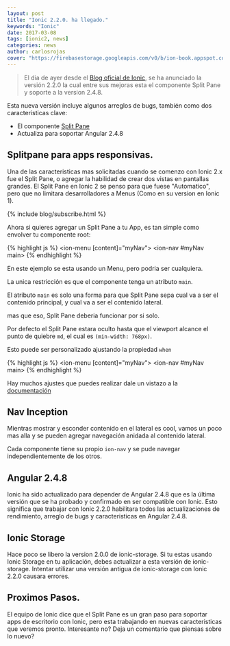 ```yaml
---
layout: post
title: "Ionic 2.2.0. ha llegado."
keywords: "Ionic"
date: 2017-03-08
tags: [ionic2, news]
categories: news
author: carlosrojas
cover: "https://firebasestorage.googleapis.com/v0/b/ion-book.appspot.com/o/posts%2Fnews%2Fionic-2-final-header.jpg?alt=media&token=c5deb097-7881-438d-9fd0-9bc9ecf0aabc"
---
```

> El dia de ayer desde el [Blog oficial de Ionic](http://blog.ionic.io/ionic-2-2-0-is-out/), se ha anunciado la versión 2.2.0 la cual entre sus mejoras esta el componente Split Pane y soporte a la version 2.4.8.

<amp-img width="1024" height="512" layout="responsive" src="https://firebasestorage.googleapis.com/v0/b/ion-book.appspot.com/o/posts%2Fnews%2Fionic-2-final-header.jpg?alt=media&token=c5deb097-7881-438d-9fd0-9bc9ecf0aabc"></amp-img> 

Esta nueva versión incluye algunos arreglos de bugs, también como dos caracteristicas clave:

* El componente [Split Pane](http://ionicframework.com/docs/v2/api/components/split-pane/SplitPane/)
* Actualiza para soportar Angular 2.4.8

## Splitpane para apps responsivas.

Una de las caracteristicas mas solicitadas cuando se comenzo con Ionic 2.x fue el Split Pane, o agregar la habilidad de crear dos vistas en pantallas grandes. El Split Pane en Ionic 2 se penso para que fuese "Automatico", pero que no limitara desarrolladores a Menus (Como en su version en Ionic 1).

{% include blog/subscribe.html %}

Ahora si quieres agregar un Split Pane a tu App, es tan simple como envolver tu componente root:

{% highlight js %}
<ion-split-pane>
  <ion-menu [content]="myNav"></ion-menu>
  <ion-nav #myNav main><ion-nav>
</ion-split-pane>
{% endhighlight %}

En este ejemplo se esta usando un Menu, pero podria ser cualquiera.

La unica restricción es que el componente tenga un atributo ````main````.

El atributo ````main```` es solo una forma para que Split Pane sepa cual va a ser el contenido principal, y cual va a ser el contenido lateral.

mas que eso, Split Pane deberia funcionar por si solo.

<amp-img width="670" height="402" layout="" src="http://blog.ionic.io/wp-content/uploads/2017/03/split-pane-2.gif"></amp-img>

Por defecto el Split Pane estara oculto hasta que el viewport alcance el punto de quiebre ````md````, el cual es ````(min-width: 768px)````.

Esto puede ser personalizado ajustando la propiedad ````when````

{% highlight js %}
<ion-split-pane when="xl">
  <ion-menu [content]="myNav"></ion-menu>
  <ion-nav #myNav main><ion-nav>
</ion-split-pane>
{% endhighlight %}

Hay muchos ajustes que puedes realizar dale un vistazo a la [documentación](http://ionicframework.com/docs/v2/api/components/split-pane/SplitPane/)

## Nav Inception

Mientras mostrar y esconder contenido en el lateral es cool, vamos un poco mas alla y se pueden agregar navegación anidada al contenido lateral.

<amp-img width="670" height="502" layout="" src="http://blog.ionic.io/wp-content/uploads/2017/03/split-pane-nav.gif"></amp-img>

Cada componente tiene su propio ````ion-nav```` y se pude navegar independientemente de los otros.

## Angular 2.4.8

Ionic ha sido actualizado para depender de Angular 2.4.8 que es la última versión que se ha probado y confirmado en ser compatible con Ionic. Esto significa que trabajar con Ionic 2.2.0 habilitara todos las actualizaciones de rendimiento, arreglo de bugs y caracteristicas en Angular 2.4.8.

## Ionic Storage

Hace poco se libero la version 2.0.0 de ionic-storage. Si tu estas usando Ionic Storage en tu aplicación, debes actualizar a esta versión de ionic-storage. Intentar utilizar una versión antigua de ionic-storage con Ionic 2.2.0 causara errores.

## Proximos Pasos.

El equipo de Ionic dice que el Split Pane es un gran paso para soportar apps de escritorio con Ionic, pero esta trabajando en nuevas caracteristicas que veremos pronto. Interesante no? Deja un comentario que piensas sobre lo nuevo?


